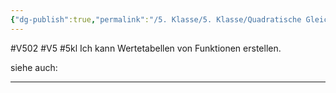 ```yaml
---
{"dg-publish":true,"permalink":"/5. Klasse/5. Klasse/Quadratische Gleichungen/Wertetabellen von Funktionen/"}
---
```


#V502 #V5 #5kl
Ich kann Wertetabellen von Funktionen erstellen.

siehe auch:
___
